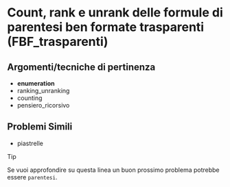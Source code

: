 # Count, rank e unrank delle formule di parentesi ben formate trasparenti (FBF_trasparenti)



## Argomenti/tecniche di pertinenza

 - **enumeration**
 - ranking_unranking
 - counting
 - pensiero_ricorsivo
## Problemi Simili

 - piastrelle

> [!TIP]
> Se vuoi approfondire su questa linea un buon prossimo problema potrebbe essere `parentesi`.

